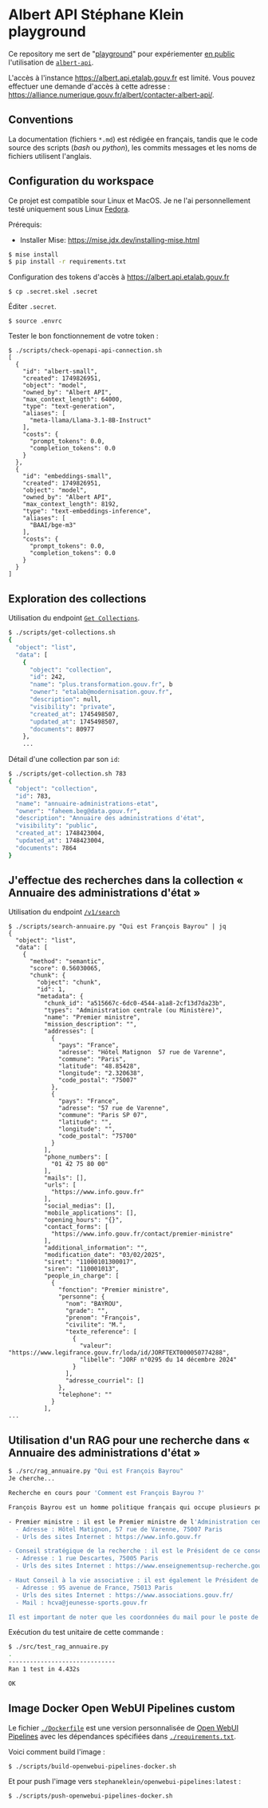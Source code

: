 # Albert API Stéphane Klein playground

Ce repository me sert de "[playground](https://notes.sklein.xyz/Playground/)" pour expériementer [en public](https://notes.sklein.xyz/Learn%20In%20Public/)
l'utilisation de [`albert-api`](https://github.com/etalab-ia/albert-api).

L'accès à l'instance <https://albert.api.etalab.gouv.fr> est limité.
Vous pouvez effectuer une demande d'accès à cette adresse : <https://alliance.numerique.gouv.fr/albert/contacter-albert-api/>.

## Conventions

La documentation (fichiers `*.md`) est rédigée en français, tandis que le code source des scripts (*bash* ou *python*), les commits messages et les noms de fichiers utilisent l'anglais.

## Configuration du workspace

Ce projet est compatible sour Linux et MacOS. Je ne l'ai personnellement testé uniquement sous Linux [Fedora](https://notes.sklein.xyz/Fedora/).

Prérequis:

- Installer Mise: https://mise.jdx.dev/installing-mise.html

```sh
$ mise install
$ pip install -r requirements.txt
```

Configuration des tokens d'accès à <https://albert.api.etalab.gouv.fr>

```
$ cp .secret.skel .secret
```

Éditer `.secret`.

```
$ source .envrc
```

Tester le bon fonctionnement de votre token :

```
$ ./scripts/check-openapi-api-connection.sh
[
  {
    "id": "albert-small",
    "created": 1749826951,
    "object": "model",
    "owned_by": "Albert API",
    "max_context_length": 64000,
    "type": "text-generation",
    "aliases": [
      "meta-llama/Llama-3.1-8B-Instruct"
    ],
    "costs": {
      "prompt_tokens": 0.0,
      "completion_tokens": 0.0
    }
  },
  {
    "id": "embeddings-small",
    "created": 1749826951,
    "object": "model",
    "owned_by": "Albert API",
    "max_context_length": 8192,
    "type": "text-embeddings-inference",
    "aliases": [
      "BAAI/bge-m3"
    ],
    "costs": {
      "prompt_tokens": 0.0,
      "completion_tokens": 0.0
    }
  }
]
```

## Exploration des collections

Utilisation du endpoint [`Get Collections`](https://albert.api.etalab.gouv.fr/documentation#tag/Collections/operation/get_collections_v1_collections_get).

```sh
$ ./scripts/get-collections.sh
{
  "object": "list",
  "data": [
    {
      "object": "collection",
      "id": 242,
      "name": "plus.transformation.gouv.fr", b
      "owner": "etalab@modernisation.gouv.fr",
      "description": null,
      "visibility": "private",
      "created_at": 1745498507,
      "updated_at": 1745498507,
      "documents": 80977
    },
    ...
```

Détail d'une collection par son `id`:

```sh
$ ./scripts/get-collection.sh 783
{
  "object": "collection",
  "id": 783,
  "name": "annuaire-administrations-etat",
  "owner": "faheem.beg@data.gouv.fr",
  "description": "Annuaire des administrations d'état",
  "visibility": "public",
  "created_at": 1748423004,
  "updated_at": 1748423004,
  "documents": 7864
}
```

## J'effectue des recherches dans la collection « Annuaire des administrations d'état »

Utilisation du endpoint [`/v1/search`](https://albert.api.etalab.gouv.fr/documentation#tag/Search)

```
$ ./scripts/search-annuaire.py "Qui est François Bayrou" | jq
{
  "object": "list",
  "data": [
    {
      "method": "semantic",
      "score": 0.56030065,
      "chunk": {
        "object": "chunk",
        "id": 1,
        "metadata": {
          "chunk_id": "a515667c-6dc0-4544-a1a8-2cf13d7da23b",
          "types": "Administration centrale (ou Ministère)",
          "name": "Premier ministre",
          "mission_description": "",
          "addresses": [
            {
              "pays": "France",
              "adresse": "Hôtel Matignon  57 rue de Varenne",
              "commune": "Paris",
              "latitude": "48.85428",
              "longitude": "2.320638",
              "code_postal": "75007"
            },
            {
              "pays": "France",
              "adresse": "57 rue de Varenne",
              "commune": "Paris SP 07",
              "latitude": "",
              "longitude": "",
              "code_postal": "75700"
            }
          ],
          "phone_numbers": [
            "01 42 75 80 00"
          ],
          "mails": [],
          "urls": [
            "https://www.info.gouv.fr"
          ],
          "social_medias": [],
          "mobile_applications": [],
          "opening_hours": "{}",
          "contact_forms": [
            "https://www.info.gouv.fr/contact/premier-ministre"
          ],
          "additional_information": "",
          "modification_date": "03/02/2025",
          "siret": "11000101300017",
          "siren": "110001013",
          "people_in_charge": [
            {
              "fonction": "Premier ministre",
              "personne": {
                "nom": "BAYROU",
                "grade": "",
                "prenom": "François",
                "civilite": "M.",
                "texte_reference": [
                  {
                    "valeur": "https://www.legifrance.gouv.fr/loda/id/JORFTEXT000050774288",
                    "libelle": "JORF n°0295 du 14 décembre 2024"
                  }
                ],
                "adresse_courriel": []
              },
              "telephone": ""
            }
          ],
...
```

## Utilisation d'un RAG pour une recherche dans « Annuaire des administrations d'état »

```sh
$ ./src/rag_annuaire.py "Qui est François Bayrou"
Je cherche...

Recherche en cours pour 'Comment est François Bayrou ?'

François Bayrou est un homme politique français qui occupe plusieurs postes importants. Voici les informations disponibles sur lui :

- Premier ministre : il est le Premier ministre de l'Administration centrale, également connu sous le nom de Ministère. Ses coordonnées sont :
  - Adresse : Hôtel Matignon, 57 rue de Varenne, 75007 Paris
  - Urls des sites Internet : https://www.info.gouv.fr

- Conseil stratégique de la recherche : il est le Président de ce conseil stratégique. Ses coordonnées sont :
  - Adresse : 1 rue Descartes, 75005 Paris
  - Urls des sites Internet : https://www.enseignementsup-recherche.gouv.fr

- Haut Conseil à la vie associative : il est également le Président de ce Haut Conseil. Ses coordonnées sont :
  - Adresse : 95 avenue de France, 75013 Paris
  - Urls des sites Internet : https://www.associations.gouv.fr/
  - Mail : hcva@jeunesse-sports.gouv.fr

Il est important de noter que les coordonnées du mail pour le poste de Premier ministre ne sont pas disponibles.
```

Exécution du test unitaire de cette commande :

```sh
$ ./src/test_rag_annuaire.py
.
------------------------------
Ran 1 test in 4.432s

OK
```

## Image Docker Open WebUI Pipelines custom

Le fichier [`./Dockerfile`](./Dockerfile) est une version personnalisée de [Open WebUI Pipelines](https://github.com/open-webui/pipelines/blob/main/Dockerfile) avec les dépendances spécifiées dans [`./requirements.txt`](./requirements.txt).

Voici comment build l'image :

```sh
$ ./scripts/build-openwebui-pipelines-docker.sh
```

Et pour push l'image vers `stephaneklein/openwebui-pipelines:latest` :

```sh
$ ./scripts/push-openwebui-pipelines-docker.sh
```
